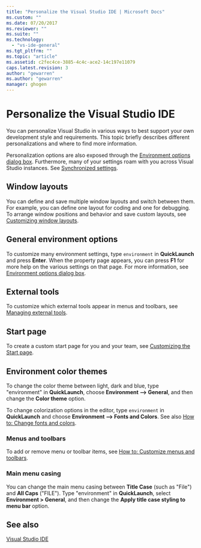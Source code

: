 ```yaml
---
title: "Personalize the Visual Studio IDE | Microsoft Docs"
ms.custom: ""
ms.date: 07/20/2017
ms.reviewer: ""
ms.suite: ""
ms.technology: 
  - "vs-ide-general"
ms.tgt_pltfrm: ""
ms.topic: "article"
ms.assetid: c2fec4ce-3885-4c4c-ace2-14c197e11079
caps.latest.revision: 3
author: "gewarren"
ms.author: "gewarren"
manager: ghogen
---
```

# Personalize the Visual Studio IDE
You can personalize Visual Studio in various ways to best support your own development style and requirements. This topic briefly describes different personalizations and where to find more information.

Personalization options are also exposed through the [Environment options dialog box](../ide/reference/environment-options-dialog-box.md). Furthermore, many of your settings roam with you across Visual Studio instances. See [Synchronized settings](../ide/synchronized-settings-in-visual-studio.md).

## Window layouts
You can define and save multiple window layouts and switch between them. For example, you can define one layout for coding and one for debugging. To arrange window positions and behavior and save custom layouts, see [Customizing window layouts](../ide/customizing-window-layouts-in-visual-studio.md).  

## General environment options
To customize many environment settings, type `environment` in **QuickLaunch** and press **Enter**. When the property page appears, you can press  **F1** for more help on the various settings on that page. For more information, see [Environment options dialog box](../ide/reference/environment-options-dialog-box.md).  

## External tools
To customize which external tools appear in menus and toolbars, see [Managing external tools](../ide/managing-external-tools.md).  

## Start page
To create a custom start page for you and your team, see [Customizing the Start page](../ide/customizing-the-start-page-for-visual-studio.md).

## Environment color themes
To change the color theme between light, dark and blue, type "environment" in **QuickLaunch**, choose **Environment --> General**, and then change the **Color theme** option.

To change colorization options in the editor, type `environment` in **QuickLaunch** and choose **Environment --> Fonts and Colors**. See also [How to: Change fonts and colors](../ide/how-to-change-fonts-and-colors-in-visual-studio.md).  

### Menus and toolbars
To add or remove menu or toolbar items, see [How to: Customize menus and toolbars](../ide/how-to-customize-menus-and-toolbars-in-visual-studio.md).  

### Main menu casing
You can change the main menu casing between **Title Case** (such as "File") and **All Caps** ("FILE"). Type "environment" in **QuickLaunch**, select **Environment > General**, and then change the **Apply title case styling to menu bar** option.

## See also
[Visual Studio IDE](../ide/visual-studio-ide.md)
